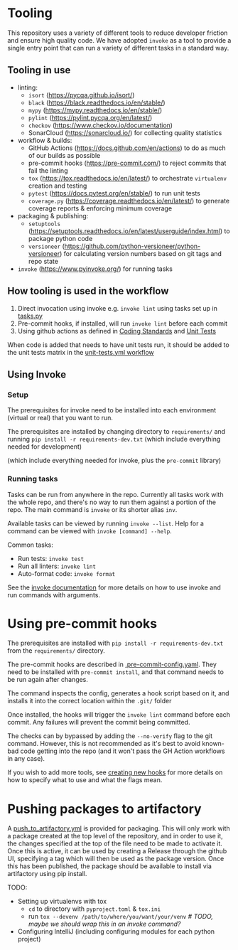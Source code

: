 # Tooling
This repository uses a variety of different tools to reduce developer friction and ensure high quality code.
We have adopted `invoke` as a tool to provide a single entry point that can run a variety of different tasks in a
standard way.

## Tooling in use
* linting:
    * `isort` (https://pycqa.github.io/isort/)
    * `black` (https://black.readthedocs.io/en/stable/)
    * `mypy` (https://mypy.readthedocs.io/en/stable/)
    * `pylint` (https://pylint.pycqa.org/en/latest/)
    * `checkov` (https://www.checkov.io/documentation)
    * SonarCloud (https://sonarcloud.io/) for collecting quality statistics
* workflow & builds:
    * GitHub Actions (https://docs.github.com/en/actions) to do as much of our builds as possible
    * pre-commit hooks (https://pre-commit.com/) to reject commits that fail the linting
    * `tox` (https://tox.readthedocs.io/en/latest/) to orchestrate `virtualenv` creation and testing
    * `pytest` (https://docs.pytest.org/en/stable/) to run unit tests
    * `coverage.py` (https://coverage.readthedocs.io/en/latest/) to generate coverage reports & enforcing minimum coverage
* packaging & publishing:
    * `setuptools` (https://setuptools.readthedocs.io/en/latest/userguide/index.html) to package python code
    * `versioneer` (https://github.com/python-versioneer/python-versioneer) for calculating version numbers based on git tags and repo state
* `invoke` (https://www.pyinvoke.org/) for running tasks

## How tooling is used in the workflow
1. Direct invocation using invoke e.g. `invoke lint` using tasks set up in [tasks.py]()
1. Pre-commit hooks, if installed, will run `invoke lint` before each commit
1. Using github actions as defined in [Coding Standards](.github/workflows/coding-standards.yml) and [Unit Tests](.github/workflows/unit-tests.yml)

When code is added that needs to have unit tests run, it should be added to the unit tests matrix in the
[unit-tests.yml workflow](.github/workflows/unit-tests.yml)

## Using Invoke
### Setup
The prerequisites for invoke need to be installed into each environment (virtual or real) that you want to run.

The prerequisites are installed by changing directory to `requirements/` and running
`pip install -r requirements-dev.txt`
(which include everything needed for development)

(which include everything needed for invoke, plus the `pre-commit` library)

### Running tasks
Tasks can be run from anywhere in the repo.
Currently all tasks work with the whole repo, and there's no way to run them against a portion of the repo.
The main command is `invoke` or its shorter alias `inv`.

Available tasks can be viewed by running `invoke --list`.
Help for a command can be viewed with `invoke [command] --help`.

Common tasks:
* Run tests: `invoke test`
* Run all linters: `invoke lint`
* Auto-format code: `invoke format`

See the [invoke documentation](https://docs.pyinvoke.org/en/0.11.0/getting_started.html) for more details on how to use invoke and run commands with arguments.

# Using pre-commit hooks
The prerequisites are installed with `pip install -r requirements-dev.txt` from the `requirements/` directory.

The pre-commit hooks are described in [.pre-commit-config.yaml]().
They need to be installed with `pre-commit install`, and that command needs to be run again after changes.

The command inspects the config, generates a hook script based on it, and installs it into the correct location within
the `.git/` folder

Once installed, the hooks will trigger the `invoke lint` command before each commit. Any failures will prevent the
commit being committed.

The checks can by bypassed by adding the `--no-verify` flag to the git command. However, this is not recommended as it's
best to avoid known-bad code getting into the repo (and it won't pass the GH Action workflows in any case).

If you wish to add more tools, see [creating new hooks](https://pre-commit.com/#intro#new-hooks) for more details on how to specify what to use and what the flags mean.

# Pushing packages to artifactory
A [push_to_artifactory.yml](.github/workflows/push_to_artifactory.yml) is provided for packaging. This will only work with a package created at the top level of the repository, and in order to use it, the changes specified at the top of the file need to be made to activate it. Once this is active, it can be used by creating a Release through the github UI, specifying a tag which will then be used as the package version. Once this has been published, the package should be available to install via artifactory using pip install.

[comment]: <> (Moved this to here for future expansion)
TODO:
* Setting up virtualenvs with tox
    * `cd` to directory with `pyproject.toml` & `tox.ini`
    * run `tox --devenv /path/to/where/you/want/your/venv`  _# TODO, maybe we should wrap this in an invoke command?_
* Configuring IntelliJ (including configuring modules for each python project)